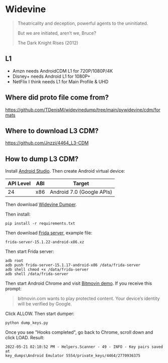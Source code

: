 # Widevine

> Theatricality and deception, powerful agents to the uninitiated.
>
> But we are initiated, aren’t we, Bruce?
>
> The Dark Knight Rises (2012)

## L1

- Amzn needs AndroidCDM L1 for 720P/1080P/4K
- Disney+ needs Android L1 for 1080P+
- NetFlix I think needs L1 for Main Profile & UHD

## Where did proto file come from?

https://github.com/TDenisM/widevinedump/tree/main/pywidevine/cdm/formats

## Where to download L3 CDM?

<https://github.com/Jnzzi/4464_L3-CDM>

## How to dump L3 CDM?

Install [Android Studio][1]. Then create Android virtual device:

API Level | ABI | Target
----------|-----|--------------------------
24        | x86 | Android 7.0 (Google APIs)

Then download [Widevine Dumper][2].

Then install:

~~~
pip install -r requirements.txt
~~~

Then download [Frida server][3], example file:

~~~
frida-server-15.1.22-android-x86.xz
~~~

Then start Frida server:

~~~
adb root
adb push frida-server-15.1.17-android-x86 /data/frida-server
adb shell chmod +x /data/frida-server
adb shell /data/frida-server
~~~

Then start Android Chrome and visit [Bitmovin demo][4]. If you receive this
prompt:

> bitmovin.com wants to play protected content. Your device’s identity will be
> verified by Google.

Click ALLOW. Then start dumper:

~~~
python dump_keys.py
~~~

Once you see "Hooks completed", go back to Chrome, scroll down and click LOAD.
Result:

~~~
2022-05-21 02:10:52 PM - Helpers.Scanner - 49 - INFO - Key pairs saved at
key_dumps\Android Emulator 5554/private_keys/4464/2770936375
~~~

[1]://developer.android.com/studio
[2]://github.com/wvdumper/dumper
[3]://github.com/frida/frida/releases
[4]://bitmovin.com/demos/drm

